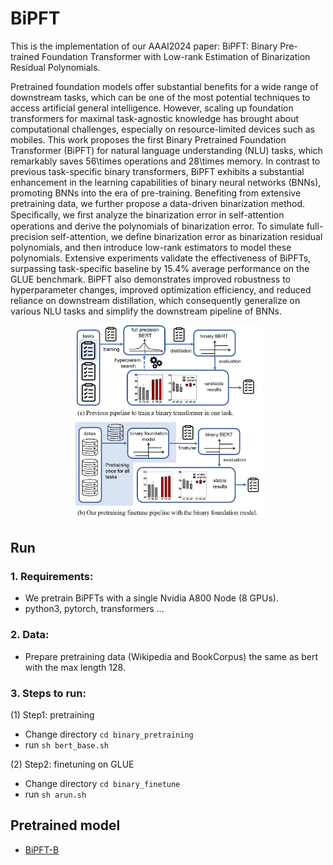 # BiPFT

This is the implementation of our AAAI2024 paper: BiPFT: Binary Pre-trained Foundation Transformer with Low-rank Estimation of Binarization Residual Polynomials.

Pretrained foundation models offer substantial benefits for a wide range of downstream tasks, which can be one of the most potential techniques to access artificial general intelligence. However, scaling up foundation transformers for maximal task-agnostic knowledge has brought about computational challenges, especially on resource-limited devices such as mobiles. This work proposes the first Binary Pretrained Foundation Transformer (BiPFT) for natural language understanding (NLU) tasks, which remarkably saves 56\times operations and 28\times memory. In contrast to previous task-specific binary transformers, BiPFT exhibits a substantial enhancement in the learning capabilities of binary neural networks (BNNs), promoting BNNs into the era of pre-training. 
Benefiting from extensive pretraining data, we further propose a data-driven binarization method.
Speciﬁcally, we ﬁrst analyze the binarization error in self-attention operations and derive the polynomials of binarization error.
To simulate full-precision self-attention, we define binarization error as binarization residual polynomials, and then introduce low-rank estimators to model these polynomials.
Extensive experiments validate the effectiveness of BiPFTs, surpassing task-specific baseline by 15.4\% average performance on the GLUE benchmark.
BiPFT also demonstrates improved robustness to hyperparameter changes, improved optimization efficiency, and reduced reliance on downstream distillation, which consequently generalize on various NLU tasks and simplify the downstream pipeline of BNNs.

<div align=center>
<img width=60% src="https://github.com/Xingrun-Xing/BiPFT/blob/main/fig1.png"/>
</div>

## Run

### 1. Requirements:
* We pretrain BiPFTs with a single Nvidia A800 Node (8 GPUs).
* python3, pytorch, transformers ...

### 2. Data:
* Prepare pretraining data (Wikipedia and BookCorpus) the same as bert with the max length 128.

### 3. Steps to run:
(1) Step1: pretraining
* Change directory `cd binary_pretraining`
* run `sh bert_base.sh`

(2) Step2: finetuning on GLUE
* Change directory `cd binary_finetune`
* run `sh arun.sh`

## Pretrained model
* [BiPFT-B](https://drive.google.com/drive/folders/1ajPxwx1bsgWoUpye6UjB-8bEXit710Ly?usp=sharing)


